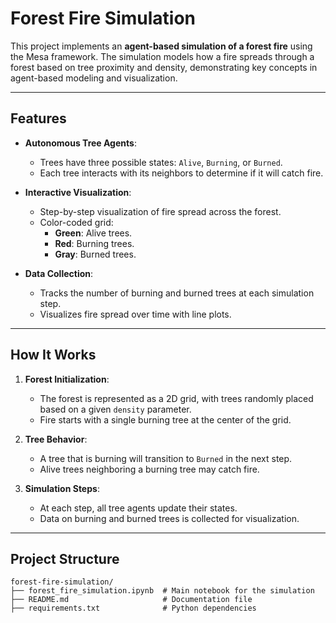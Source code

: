 # **Forest Fire Simulation**

This project implements an **agent-based simulation of a forest fire** using the Mesa framework. The simulation models how a fire spreads through a forest based on tree proximity and density, demonstrating key concepts in agent-based modeling and visualization.

---

## **Features**

- **Autonomous Tree Agents**:
  - Trees have three possible states: `Alive`, `Burning`, or `Burned`.
  - Each tree interacts with its neighbors to determine if it will catch fire.
  
- **Interactive Visualization**:
  - Step-by-step visualization of fire spread across the forest.
  - Color-coded grid:
    - **Green**: Alive trees.
    - **Red**: Burning trees.
    - **Gray**: Burned trees.
  
- **Data Collection**:
  - Tracks the number of burning and burned trees at each simulation step.
  - Visualizes fire spread over time with line plots.

---

## **How It Works**

1. **Forest Initialization**:
   - The forest is represented as a 2D grid, with trees randomly placed based on a given `density` parameter.
   - Fire starts with a single burning tree at the center of the grid.

2. **Tree Behavior**:
   - A tree that is burning will transition to `Burned` in the next step.
   - Alive trees neighboring a burning tree may catch fire.

3. **Simulation Steps**:
   - At each step, all tree agents update their states.
   - Data on burning and burned trees is collected for visualization.

---

## **Project Structure**

```plaintext
forest-fire-simulation/
├── forest_fire_simulation.ipynb  # Main notebook for the simulation
├── README.md                     # Documentation file
├── requirements.txt              # Python dependencies
